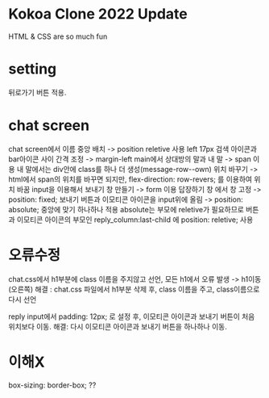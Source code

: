 # Kokoa Clone 2022 Update

HTML & CSS are so much fun

# setting

뒤로가기 버튼 적용.

# chat screen

chat screen에서 이름 중앙 배치 -> position reletive 사용 left 17px
검색 아이콘과 bar아이콘 사이 간격 조정 -> margin-left
main에서 상대방의 말과 내 말 -> span 이용
내 말에서는 div안에 class를 하나 더 생성(message-row--own)
위치 바꾸기 -> html에서 span의 위치를 바꾸면 되지만, flex-direction: row-revers; 를 이용하여 위치 바꿈
input을 이용해서 보내기 창 만들기 -> form 이용
답장하기 창 에서 창 고정 -> position: fixed;
보내기 버튼과 이모티콘 아이콘을 input위에 올림 -> position: absolute;
중앙에 맞기 하나하나 적용
absolute는 부모에 reletive가 필요하므로 버튼과 이모티콘 아이콘의 부모인 reply_column:last-child 에 position: reletive; 사용

# 오류수정

chat.css에서 h1부분에 class 이름을 주지않고 선언, 모든 h1에서 오류 발생
-> h1이동(오른쪽)
해결 : chat.css 파일에서 h1부분 삭제 후, class 이름을 주고, class이름으로 다시
선언

reply input에서 padding: 12px; 로 설정 후, 이모티콘 아이콘과 보내기 버튼이 처음 위치보다 이동.
해결: 다시 이모티콘 아이콘과 보내기 버튼을 하나하나 이동.

# 이해X

box-sizing: border-box; ??
